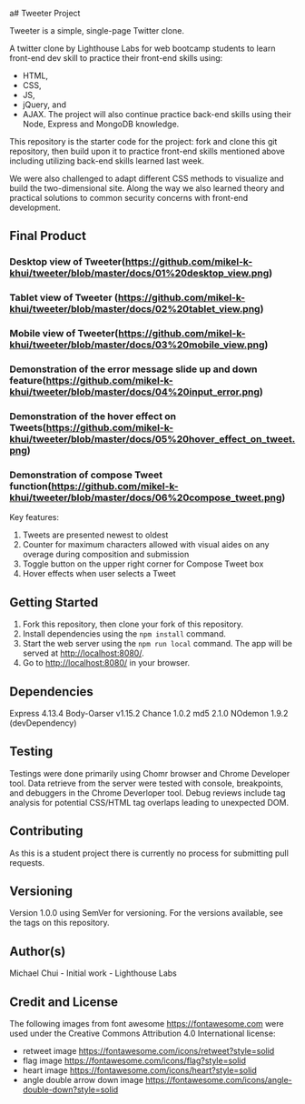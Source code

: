 a# Tweeter Project

Tweeter is a simple, single-page Twitter clone.

A twitter clone by Lighthouse Labs for web bootcamp students to learn front-end dev skill to practice their front-end skills using:
- HTML,
- CSS,
- JS,
- jQuery, and 
- AJAX.
The project will also continue practice back-end skills using their Node, Express and MongoDB knowledge.

This repository is the starter code for the project: fork and clone this git repository, then build upon it to practice front-end skills mentioned above including utilizing back-end skills learned last week.

We were also challenged to adapt different CSS methods to visualize and build the two-dimensional site.  Along the way we also learned theory and practical solutions to common security concerns with front-end development.

## Final Product

### Desktop view of Tweeter(<https://github.com/mikel-k-khui/tweeter/blob/master/docs/01%20desktop_view.png>)
### Tablet view of Tweeter (<https://github.com/mikel-k-khui/tweeter/blob/master/docs/02%20tablet_view.png>)
### Mobile view of Tweeter(<https://github.com/mikel-k-khui/tweeter/blob/master/docs/03%20mobile_view.png>)
### Demonstration of the error message slide up and down feature(<https://github.com/mikel-k-khui/tweeter/blob/master/docs/04%20input_error.png>)
### Demonstration of the hover effect on Tweets(<https://github.com/mikel-k-khui/tweeter/blob/master/docs/05%20hover_effect_on_tweet.png>)
### Demonstration of compose Tweet function(<https://github.com/mikel-k-khui/tweeter/blob/master/docs/06%20compose_tweet.png>)

Key features:
1) Tweets are presented newest to oldest
2) Counter for maximum characters allowed with visual aides on any overage during composition and submission
3) Toggle button on the upper right corner for Compose Tweet box
4) Hover effects when user selects a Tweet

## Getting Started
1. Fork this repository, then clone your fork of this repository.
2. Install dependencies using the `npm install` command.
3. Start the web server using the `npm run local` command. The app will be served at <http://localhost:8080/>.
4. Go to <http://localhost:8080/> in your browser.

## Dependencies
Express 4.13.4
Body-Oarser v1.15.2
Chance 1.0.2
md5 2.1.0
NOdemon 1.9.2 (devDependency)

## Testing
Testings were done primarily using Chomr browser and Chrome Developer tool.
Data retrieve from the server were tested with console, breakpoints, and debuggers in the Chrome Deverloper tool.
Debug reviews include tag analysis for potential CSS/HTML tag overlaps leading to unexpected DOM.

## Contributing
As this is a student project there is currently no process for submitting pull requests.

## Versioning
Version 1.0.0 using SemVer for versioning. For the versions available, see the tags on this repository.

## Author(s)
Michael Chui - Initial work - Lighthouse Labs

## Credit and License
The following images from font awesome <https://fontawesome.com> were used under the Creative Commons Attribution 4.0 International license:
* retweet image <https://fontawesome.com/icons/retweet?style=solid>
* flag image <https://fontawesome.com/icons/flag?style=solid>
* heart image <https://fontawesome.com/icons/heart?style=solid>
* angle double arrow down image <https://fontawesome.com/icons/angle-double-down?style=solid>
